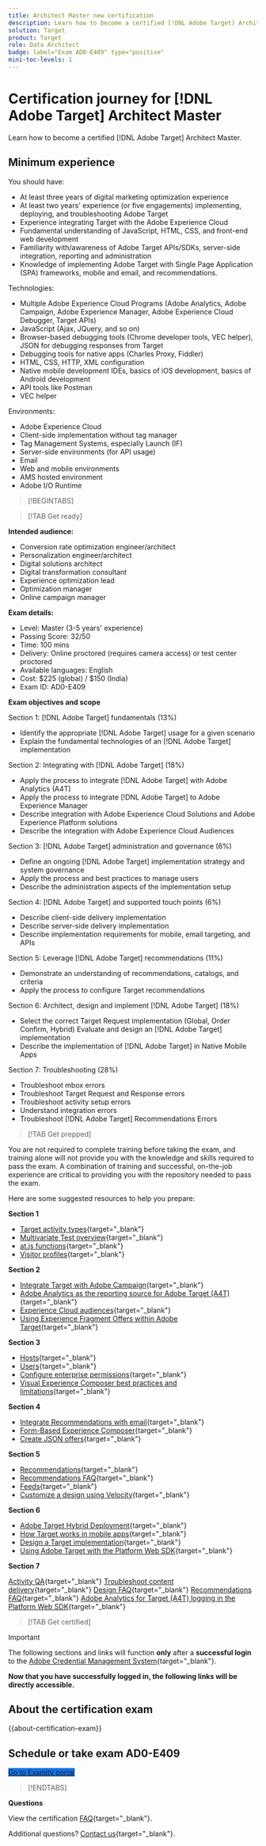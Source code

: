 ```yaml
---
title: Architect Master new certification
description: Learn how to become a certified [!DNL Adobe Target] Architect Master.
solution: Target
product: Target
role: Data Architect
badge: label="Exam AD0-E409" type="positive"
mini-toc-levels: 1
---
```

# Certification journey for [!DNL Adobe Target] Architect Master

Learn how to become a certified [!DNL Adobe Target] Architect Master.

## Minimum experience

You should have:

* At least three years of digital marketing optimization experience
* At least two years' experience (or five engagements) implementing, deploying, and troubleshooting Adobe Target
* Experience integrating Target with the Adobe Experience Cloud
* Fundamental understanding of JavaScript, HTML, CSS, and front-end web development 
* Familiarity with/awareness of Adobe Target APIs/SDKs, server-side integration, reporting and administration 
* Knowledge of implementing Adobe Target with Single Page Application (SPA) frameworks, mobile and email, and recommendations.

Technologies:

* Multiple Adobe Experience Cloud Programs (Adobe Analytics, Adobe Campaign, Adobe Experience Manager, Adobe Experience Cloud Debugger, Target APIs)
* JavaScript (Ajax, JQuery, and so on)
* Browser-based debugging tools (Chrome developer tools, VEC helper), JSON for debugging responses from Target
* Debugging tools for native apps (Charles Proxy, Fiddler)
* HTML, CSS, HTTP, XML configuration
* Native mobile development IDEs, basics of iOS development, basics of Android development
* API tools like Postman
* VEC helper

Environments:

* Adobe Experience Cloud
* Client-side implementation without tag manager
* Tag Management Systems, especially Launch (IF)
* Server-side environments (for API usage)
* Email
* Web and mobile environments
* AMS hosted environment
* Adobe I/O Runtime

>[!BEGINTABS]

>[!TAB Get ready]

**Intended audience:**

* Conversion rate optimization engineer/architect
* Personalization engineer/architect
* Digital solutions architect
* Digital transformation consultant
* Experience optimization lead
* Optimization manager
* Online campaign manager

**Exam details:**

* Level: Master (3-5 years' experience)
* Passing Score: 32/50
* Time: 100 mins
* Delivery: Online proctored (requires camera access) or test center proctored
* Available languages: English
* Cost: $225 (global) / $150 (India)
* Exam ID: AD0-E409

**Exam objectives and scope**

Section 1: [!DNL Adobe Target] fundamentals (13%)

* Identify the appropriate [!DNL Adobe Target] usage for a given scenario
* Explain the fundamental technologies of an [!DNL Adobe Target] implementation

Section 2: Integrating with [!DNL Adobe Target] (18%)

* Apply the process to integrate [!DNL Adobe Target] with Adobe Analytics (A4T)
* Apply the process to integrate [!DNL Adobe Target] to Adobe Experience Manager
* Describe integration with Adobe Experience Cloud Solutions and Adobe Experience Platform solutions
* Describe the integration with Adobe Experience Cloud Audiences

Section 3: [!DNL Adobe Target] administration and governance (6%)

* Define an ongoing [!DNL Adobe Target] implementation strategy and system governance
* Apply the process and best practices to manage users
* Describe the administration aspects of the implementation setup

Section 4: [!DNL Adobe Target] and supported touch points (6%)

* Describe client-side delivery implementation
* Describe server-side delivery implementation
* Describe implementation requirements for mobile, email targeting, and APIs

Section 5: Leverage [!DNL Adobe Target] recommendations (11%)

* Demonstrate an understanding of recommendations, catalogs, and criteria
* Apply the process to configure Target recommendations

Section 6: Architect, design and implement [!DNL Adobe Target] (18%)

* Select the correct Target Request implementation (Global, Order Confirm, Hybrid)
Evaluate and design an [!DNL Adobe Target] implementation
* Describe the implementation of [!DNL Adobe Target] in Native Mobile Apps

Section 7: Troubleshooting (28%)

* Troubleshoot mbox errors
* Troubleshoot Target Request and Response errors
* Troubleshoot activity setup errors
* Understand integration errors
* Troubleshoot [!DNL Adobe Target] Recommendations Errors

>[!TAB Get prepped]

You are not required to complete training before taking the exam, and training alone will not provide you with the knowledge and skills required to pass the exam. A combination of training and successful, on-the-job experience are critical to providing you with the repository needed to pass the exam.

Here are some suggested resources to help you prepare:

**Section 1**

* [Target activity types](https://experienceleague.adobe.com/docs/target/using/activities/target-activities-guide.html){target="_blank"}
* [Multivariate Test overview](https://experienceleague.adobe.com/docs/target/using/activities/multivariate-test/multivariate-testing.html){target="_blank"}
* [at.js functions](https://experienceleague.adobe.com/docs/target-dev/developer/client-side/at-js-implementation/functions-overview/atjs-functions.html){target="_blank"}
* [Visitor profiles](https://experienceleague.adobe.com/docs/target/using/audiences/visitor-profiles/visitor-profile.html){target="_blank"}

**Section 2**

* [Integrate Target with Adobe Campaign](https://experienceleague.adobe.com/docs/target/using/integrate/campaign-and-target.html){target="_blank"}
* [Adobe Analytics as the reporting source for Adobe Target (A4T)](https://experienceleague.adobe.com/docs/target/using/integrate/a4t/a4t.html){target="_blank"}
* [Experience Cloud audiences](https://experienceleague.adobe.com/docs/core-services/interface/services/audiences/audience-library.html){target="_blank"}
* [Using Experience Fragment Offers within Adobe Target](https://experienceleague.adobe.com/docs/experience-manager-learn/sites/personalization/experience-fragment-target-offer-feature-video-use.html){target="_blank"}

**Section 3**

* [Hosts](https://experienceleague.adobe.com/docs/target/using/administer/hosts.html){target="_blank"}
* [Users](https://experienceleague.adobe.com/docs/target/using/administer/manage-users/users/user-management.html){target="_blank"}
* [Configure enterprise permissions](https://experienceleague.adobe.com/docs/target/using/administer/manage-users/enterprise/properties-overview.html){target="_blank"}
* [Visual Experience Composer best practices and limitations](https://experienceleague.adobe.com/docs/target/using/experiences/vec/experience-composer-best-practices.html){target="_blank"}


**Section 4**

* [Integrate Recommendations with email](https://experienceleague.adobe.com/docs/target/using/recommendations/recommendations-faq/integrating-recs-email.html){target="_blank"}
* [Form-Based Experience Composer](https://experienceleague.adobe.com/docs/target/using/experiences/form-experience-composer.html){target="_blank"}
* [Create JSON offers](https://experienceleague.adobe.com/docs/target/using/experiences/offers/create-json-offer.html){target="_blank"}

**Section 5**

* [Recommendations](https://experienceleague.adobe.com/docs/target/using/recommendations/recommendations.html){target="_blank"}
* [Recommendations FAQ](https://experienceleague.adobe.com/docs/target/using/recommendations/recommendations-faq/recommendations-faq.html){target="_blank"}
* [Feeds](https://experienceleague.adobe.com/docs/target/using/recommendations/entities/feeds.html){target="_blank"}
* [Customize a design using Velocity](https://experienceleague.adobe.com/docs/target/using/recommendations/recommendations-design/customizing-a-template.html){target="_blank"}

**Section 6**

* [Adobe Target Hybrid Deployment](https://experienceleague.adobe.com/docs/target-learn/tutorials/implementation/hybrid-deployment.html){target="_blank"}
* [How Target works in mobile apps](https://experienceleague.adobe.com/docs/target-dev/developer/mobile-apps/version-4/how-target-works-mobile-apps.html){target="_blank"}
* [Design a Target implementation](https://experienceleague.adobe.com/docs/target-learn/tutorials/implementation/2.5-design-target-implementation.html){target="_blank"}
* [Using Adobe Target with the Platform Web SDK](https://experienceleague.adobe.com/docs/experience-platform/edge/personalization/adobe-target/target-overview.html){target="_blank"}

**Section 7**

[Activity QA](https://experienceleague.adobe.com/docs/target/using/activities/activity-qa/activity-qa.html){target="_blank"}
[Troubleshoot content delivery](https://experienceleague.adobe.com/docs/target/using/activities/troubleshoot-activities/content-trouble.html){target="_blank"}
[Design FAQ](https://experienceleague.adobe.com/docs/target/using/recommendations/recommendations-design/template-faq.html){target="_blank"}
[Recommendations FAQ](https://experienceleague.adobe.com/docs/target/using/recommendations/recommendations-faq/recommendations-faq.html){target="_blank"}
[Adobe Analytics for Target (A4T) logging in the Platform Web SDK](https://experienceleague.adobe.com/docs/experience-platform/edge/personalization/adobe-target/a4t/overview.html){target="_blank"}


>[!TAB Get certified]

>[!IMPORTANT]
>
>The following sections and links will function **only**  after a **successful login** to the [Adobe Credential Management System](https://www.certmetrics.com/adobe){target="_blank"}. 

**Now that you have successfully logged in, the following links will be directly accessible.**

## About the certification exam

{{about-certification-exam}}

## Schedule or take exam AD0-E409

<a href="https://www.certmetrics.com/adobe/candidate/examity_sso.aspx?eid=AD0-E409" target="_blank" class="spectrum-Button spectrum-Button--fill spectrum-Button--accent spectrum-Button--sizeM is-margin-bottom-big-big at-element-click-tracking" style="background-color:#1473E6">
                    
 <span class="spectrum-Button-label has-no-wrap">
   Go to Examity portal
</span>
</a>

>[!ENDTABS]

**Questions**

View the certification [FAQ](https://experienceleague.adobe.com/docs/certification/certification/faq.html){target="_blank"}.

Additional questions? [Contact us](mailto:certif@adobe.com){target="_blank"}.
